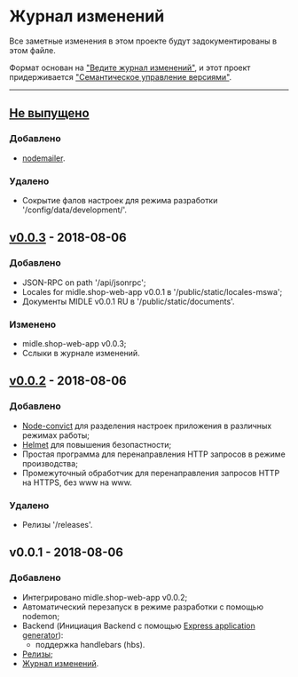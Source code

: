 # Журнал изменений

Все заметные изменения в этом проекте будут задокументированы в этом файле.

Формат основан на ["Ведите журнал изменений"](http://keepachangelog.com/ru/),
и этот проект придерживается ["Семантическое управление версиями"](
http://semver.org/).

***

## [Не выпущено]
### Добавлено
- [nodemailer](https://www.npmjs.com/package/nodemailer).

### Удалено
- Сокрытие фалов настроек для режима разработки '/config/data/development/'. 

## [v0.0.3] - 2018-08-06
### Добавлено
- JSON-RPC on path '/api/jsonrpc';
- Locales for midle.shop-web-app v0.0.1 в '/public/static/locales-mswa';
- Документы MIDLE v0.0.1 RU в '/public/static/documents'.

### Изменено
- midle.shop-web-app v0.0.3;
- Сслыки в журнале изменений.

## [v0.0.2] - 2018-08-06
### Добавлено
- [Node-convict](https://www.npmjs.com/package/convict) для разделения
настроек приложения в различных режимах работы;
- [Helmet](https://www.npmjs.com/package/helmet) для повышения безопастности;
- Простая программа для перенаправления HTTP запросов в режиме производства;
- Промежуточный обработчик для перенаправления запросов HTTP на HTTPS,
без www на www.

### Удалено
- Релизы '/releases'.

## v0.0.1 - 2018-08-06
### Добавлено
- Интегрировано midle.shop-web-app v0.0.2;
- Автоматический перезапуск в режиме разработки с помощью nodemon;
- Backend (Инициация Backend с помощью
[Express application generator](http://expressjs.com/starter/generator.html)):
    - поддержка handlebars (hbs).
- [Релизы](/releases);
- [Журнал изменений](/changelog).

[Не выпущено]: https://github.com/midle-shop/midle.shop-backend/compare/v0.0.3...HEAD
[v0.0.3]: https://github.com/midle-shop/midle.shop-backend/compare/v0.0.2...v0.0.3
[v0.0.2]: https://github.com/midle-shop/midle.shop-backend/compare/v0.0.1...v0.0.2
